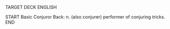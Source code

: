 TARGET DECK
ENGLISH

START
Basic
Conjuror
Back: n. (also conjurer) performer of conjuring tricks.
END
